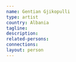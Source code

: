 ```yaml
---
name: Gentian Gjikopulli
type: artist
country: Albania
tagline:
description:
related-persons:
connections:
layout: person
---
```

